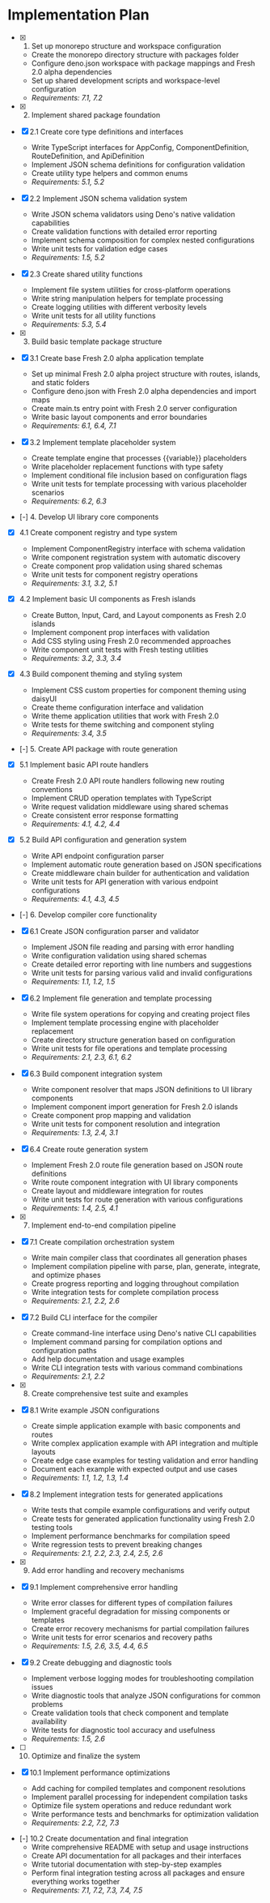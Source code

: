 # Implementation Plan

- [x] 1. Set up monorepo structure and workspace configuration
  - Create the monorepo directory structure with packages folder
  - Configure deno.json workspace with package mappings and Fresh 2.0 alpha dependencies
  - Set up shared development scripts and workspace-level configuration
  - _Requirements: 7.1, 7.2_

- [x] 2. Implement shared package foundation
- [x] 2.1 Create core type definitions and interfaces
  - Write TypeScript interfaces for AppConfig, ComponentDefinition, RouteDefinition, and ApiDefinition
  - Implement JSON schema definitions for configuration validation
  - Create utility type helpers and common enums
  - _Requirements: 5.1, 5.2_

- [x] 2.2 Implement JSON schema validation system
  - Write JSON schema validators using Deno's native validation capabilities
  - Create validation functions with detailed error reporting
  - Implement schema composition for complex nested configurations
  - Write unit tests for validation edge cases
  - _Requirements: 1.5, 5.2_

- [x] 2.3 Create shared utility functions
  - Implement file system utilities for cross-platform operations
  - Write string manipulation helpers for template processing
  - Create logging utilities with different verbosity levels
  - Write unit tests for all utility functions
  - _Requirements: 5.3, 5.4_

- [x] 3. Build basic template package structure
- [x] 3.1 Create base Fresh 2.0 alpha application template
  - Set up minimal Fresh 2.0 alpha project structure with routes, islands, and static folders
  - Configure deno.json with Fresh 2.0 alpha dependencies and import maps
  - Create main.ts entry point with Fresh 2.0 server configuration
  - Write basic layout components and error boundaries
  - _Requirements: 6.1, 6.4, 7.1_

- [x] 3.2 Implement template placeholder system
  - Create template engine that processes {{variable}} placeholders
  - Write placeholder replacement functions with type safety
  - Implement conditional file inclusion based on configuration flags
  - Write unit tests for template processing with various placeholder scenarios
  - _Requirements: 6.2, 6.3_

- [-] 4. Develop UI library core components
- [x] 4.1 Create component registry and type system
  - Implement ComponentRegistry interface with schema validation
  - Write component registration system with automatic discovery
  - Create component prop validation using shared schemas
  - Write unit tests for component registry operations
  - _Requirements: 3.1, 3.2, 5.1_

- [x] 4.2 Implement basic UI components as Fresh islands
  - Create Button, Input, Card, and Layout components as Fresh 2.0 islands
  - Implement component prop interfaces with validation
  - Add CSS styling using Fresh 2.0 recommended approaches
  - Write component unit tests with Fresh testing utilities
  - _Requirements: 3.2, 3.3, 3.4_

- [x] 4.3 Build component theming and styling system
  - Implement CSS custom properties for component theming using daisyUI
  - Create theme configuration interface and validation
  - Write theme application utilities that work with Fresh 2.0
  - Write tests for theme switching and component styling
  - _Requirements: 3.4, 3.5_

- [-] 5. Create API package with route generation
- [x] 5.1 Implement basic API route handlers
  - Create Fresh 2.0 API route handlers following new routing conventions
  - Implement CRUD operation templates with TypeScript
  - Write request validation middleware using shared schemas
  - Create consistent error response formatting
  - _Requirements: 4.1, 4.2, 4.4_

- [x] 5.2 Build API configuration and generation system
  - Write API endpoint configuration parser
  - Implement automatic route generation based on JSON specifications
  - Create middleware chain builder for authentication and validation
  - Write unit tests for API generation with various endpoint configurations
  - _Requirements: 4.1, 4.3, 4.5_

- [-] 6. Develop compiler core functionality
- [x] 6.1 Create JSON configuration parser and validator
  - Implement JSON file reading and parsing with error handling
  - Write configuration validation using shared schemas
  - Create detailed error reporting with line numbers and suggestions
  - Write unit tests for parsing various valid and invalid configurations
  - _Requirements: 1.1, 1.2, 1.5_

- [x] 6.2 Implement file generation and template processing
  - Write file system operations for copying and creating project files
  - Implement template processing engine with placeholder replacement
  - Create directory structure generation based on configuration
  - Write unit tests for file operations and template processing
  - _Requirements: 2.1, 2.3, 6.1, 6.2_

- [x] 6.3 Build component integration system
  - Write component resolver that maps JSON definitions to UI library components
  - Implement component import generation for Fresh 2.0 islands
  - Create component prop mapping and validation
  - Write unit tests for component resolution and integration
  - _Requirements: 1.3, 2.4, 3.1_

- [x] 6.4 Create route generation system
  - Implement Fresh 2.0 route file generation based on JSON route definitions
  - Write route component integration with UI library components
  - Create layout and middleware integration for routes
  - Write unit tests for route generation with various configurations
  - _Requirements: 1.4, 2.5, 4.1_

- [x] 7. Implement end-to-end compilation pipeline
- [x] 7.1 Create compilation orchestration system
  - Write main compiler class that coordinates all generation phases
  - Implement compilation pipeline with parse, plan, generate, integrate, and optimize phases
  - Create progress reporting and logging throughout compilation
  - Write integration tests for complete compilation process
  - _Requirements: 2.1, 2.2, 2.6_

- [x] 7.2 Build CLI interface for the compiler
  - Create command-line interface using Deno's native CLI capabilities
  - Implement command parsing for compilation options and configuration paths
  - Add help documentation and usage examples
  - Write CLI integration tests with various command combinations
  - _Requirements: 2.1, 2.2_

- [x] 8. Create comprehensive test suite and examples
- [x] 8.1 Write example JSON configurations
  - Create simple application example with basic components and routes
  - Write complex application example with API integration and multiple layouts
  - Create edge case examples for testing validation and error handling
  - Document each example with expected output and use cases
  - _Requirements: 1.1, 1.2, 1.3, 1.4_

- [x] 8.2 Implement integration tests for generated applications
  - Write tests that compile example configurations and verify output
  - Create tests for generated application functionality using Fresh 2.0 testing tools
  - Implement performance benchmarks for compilation speed
  - Write regression tests to prevent breaking changes
  - _Requirements: 2.1, 2.2, 2.3, 2.4, 2.5, 2.6_

- [x] 9. Add error handling and recovery mechanisms
- [x] 9.1 Implement comprehensive error handling
  - Write error classes for different types of compilation failures
  - Implement graceful degradation for missing components or templates
  - Create error recovery mechanisms for partial compilation failures
  - Write unit tests for error scenarios and recovery paths
  - _Requirements: 1.5, 2.6, 3.5, 4.4, 6.5_

- [x] 9.2 Create debugging and diagnostic tools
  - Implement verbose logging modes for troubleshooting compilation issues
  - Write diagnostic tools that analyze JSON configurations for common problems
  - Create validation tools that check component and template availability
  - Write tests for diagnostic tool accuracy and usefulness
  - _Requirements: 1.5, 2.6_

- [ ] 10. Optimize and finalize the system
- [x] 10.1 Implement performance optimizations
  - Add caching for compiled templates and component resolutions
  - Implement parallel processing for independent compilation tasks
  - Optimize file system operations and reduce redundant work
  - Write performance tests and benchmarks for optimization validation
  - _Requirements: 2.2, 7.2, 7.3_

- [-] 10.2 Create documentation and final integration
  - Write comprehensive README with setup and usage instructions
  - Create API documentation for all packages and their interfaces
  - Write tutorial documentation with step-by-step examples
  - Perform final integration testing across all packages and ensure everything works together
  - _Requirements: 7.1, 7.2, 7.3, 7.4, 7.5_